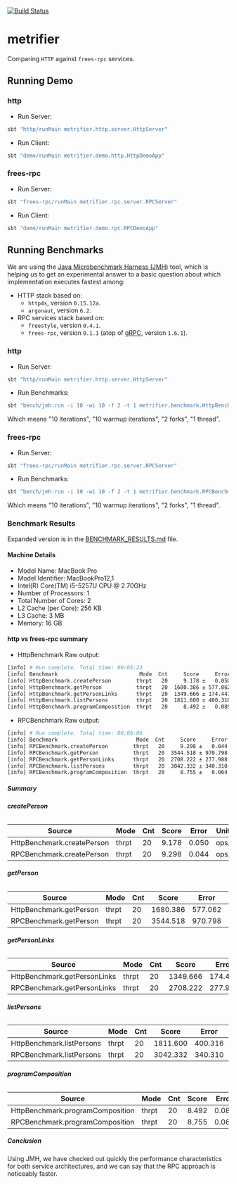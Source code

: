 [![Build Status](https://travis-ci.com/47deg/metrifier.svg?token=x4DpWRL5qXeuK6kxqVSP&branch=master)](https://travis-ci.com/47deg/metrifier)

# metrifier

Comparing `HTTP` against `frees-rpc` services.

## Running Demo

### http

* Run Server:

```bash
sbt "http/runMain metrifier.http.server.HttpServer"
```

* Run Client:

```bash
sbt "demo/runMain metrifier.demo.http.HttpDemoApp"
```

### frees-rpc

* Run Server:

```bash
sbt "frees-rpc/runMain metrifier.rpc.server.RPCServer"
```

* Run Client:

```bash
sbt "demo/runMain metrifier.demo.rpc.RPCDemoApp"
```

## Running Benchmarks

We are using the [Java Microbenchmark Harness (JMH)](http://openjdk.java.net/projects/code-tools/jmh/) tool, which is helping us to get an experimental answer to a basic question about which implementation executes fastest among:

* HTTP stack based on:
  * `http4s`, version `0.15.12a`.
  * `argonaut`, version `6.2`.
* RPC services stack based on:
  * `freestyle`, version `0.4.1`.
  * `frees-rpc`, version `0.1.1` (atop of [gRPC](https://grpc.io/), version `1.6.1`).

### http

* Run Server:

```bash
sbt "http/runMain metrifier.http.server.HttpServer"
```

* Run Benchmarks:

```bash
sbt "bench/jmh:run -i 10 -wi 10 -f 2 -t 1 metrifier.benchmark.HttpBenchmark"
```

Which means "10 iterations", "10 warmup iterations", "2 forks", "1 thread".

### frees-rpc

* Run Server:

```bash
sbt "frees-rpc/runMain metrifier.rpc.server.RPCServer"
```

* Run Benchmarks:

```bash
sbt "bench/jmh:run -i 10 -wi 10 -f 2 -t 1 metrifier.benchmark.RPCBenchmark"
```

Which means "10 iterations", "10 warmup iterations", "2 forks", "1 thread".

### Benchmark Results

Expanded version is in the [BENCHMARK_RESULTS.md](BENCHMARK_RESULTS.md) file.

#### Machine Details

* Model Name: MacBook Pro
* Model Identifier: MacBookPro12,1
* Intel(R) Core(TM) i5-5257U CPU @ 2.70GHz
* Number of Processors: 1
* Total Number of Cores: 2
* L2 Cache (per Core): 256 KB
* L3 Cache: 3 MB
* Memory: 16 GB

#### http vs frees-rpc summary

* HttpBenchmark Raw output:

```bash
[info] # Run complete. Total time: 00:05:23
[info] Benchmark                          Mode  Cnt     Score     Error  Units
[info] HttpBenchmark.createPerson        thrpt   20     9.178 ±   0.050  ops/s
[info] HttpBenchmark.getPerson           thrpt   20  1680.386 ± 577.062  ops/s
[info] HttpBenchmark.getPersonLinks      thrpt   20  1349.666 ± 174.447  ops/s
[info] HttpBenchmark.listPersons         thrpt   20  1811.600 ± 400.316  ops/s
[info] HttpBenchmark.programComposition  thrpt   20     8.492 ±   0.089  ops/s
```
* RPCBenchmark Raw output:

```bash
[info] # Run complete. Total time: 00:06:06
[info] Benchmark                         Mode  Cnt     Score     Error  Units
[info] RPCBenchmark.createPerson        thrpt   20     9.298 ±   0.044  ops/s
[info] RPCBenchmark.getPerson           thrpt   20  3544.518 ± 970.798  ops/s
[info] RPCBenchmark.getPersonLinks      thrpt   20  2708.222 ± 277.988  ops/s
[info] RPCBenchmark.listPersons         thrpt   20  3042.332 ± 340.310  ops/s
[info] RPCBenchmark.programComposition  thrpt   20     8.755 ±   0.064  ops/s
```

##### Summary

###### **createPerson**

Source | Mode | Cnt | Score | Error | Units
--- | --- | --- | --- | --- | ---
HttpBenchmark.createPerson | thrpt | 20 | 9.178 | 0.050 | ops/s
RPCBenchmark.createPerson | thrpt | 20 | 9.298 | 0.044 | ops/s

###### **getPerson**

Source | Mode | Cnt | Score | Error | Units
--- | --- | --- | --- | --- | ---
HttpBenchmark.getPerson | thrpt | 20 | 1680.386 | 577.062 | ops/s
RPCBenchmark.getPerson | thrpt | 20 | 3544.518 | 970.798 | ops/s

###### **getPersonLinks**

Source | Mode | Cnt | Score | Error | Units
--- | --- | --- | --- | --- | ---
HttpBenchmark.getPersonLinks | thrpt | 20 | 1349.666 | 174.447 | ops/s
RPCBenchmark.getPersonLinks | thrpt | 20 | 2708.222 | 277.988 | ops/s

###### **listPersons**

Source | Mode | Cnt | Score | Error | Units
--- | --- | --- | --- | --- | ---
HttpBenchmark.listPersons | thrpt | 20 | 1811.600 | 400.316 | ops/s
RPCBenchmark.listPersons | thrpt | 20 | 3042.332 | 340.310 | ops/s

###### **programComposition**

Source | Mode | Cnt | Score | Error | Units
--- | --- | --- | --- | --- | ---
HttpBenchmark.programComposition | thrpt | 20 | 8.492 | 0.089 | ops/s
RPCBenchmark.programComposition | thrpt | 20 | 8.755 | 0.064 | ops/s

##### Conclusion

Using JMH, we have checked out quickly the performance characteristics for both service architectures, and we can say that the RPC approach is noticeably faster.
